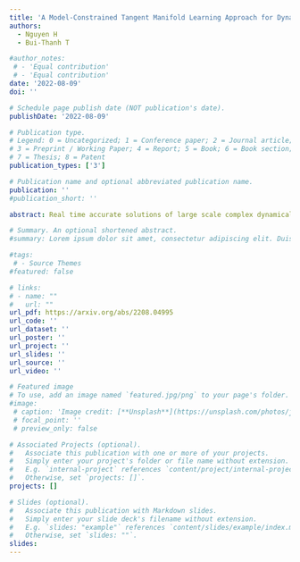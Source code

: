 ```yaml
---
title: 'A Model-Constrained Tangent Manifold Learning Approach for Dynamical Systems'
authors:
  - Nguyen H
  - Bui-Thanh T

#author_notes:
 # - 'Equal contribution'
 # - 'Equal contribution'
date: '2022-08-09'
doi: ''

# Schedule page publish date (NOT publication's date).
publishDate: '2022-08-09'

# Publication type.
# Legend: 0 = Uncategorized; 1 = Conference paper; 2 = Journal article;
# 3 = Preprint / Working Paper; 4 = Report; 5 = Book; 6 = Book section;
# 7 = Thesis; 8 = Patent
publication_types: ['3']

# Publication name and optional abbreviated publication name.
publication: ''
#publication_short: ''

abstract: Real time accurate solutions of large scale complex dynamical systems are in critical need for control, optimization, uncertainty quantification, and decision-making in practical engineering and science applications. This paper contributes in this direction a model constrained tangent manifold learning (mcTangent) approach. At the heart of mcTangent is the synergy of several desirable strategies i) a tangent manifold learning to take advantage of the neural network speed and the time accurate nature of the method of lines; ii) a model constrained approach to encode the neural network tangent with the underlying governing equations; iii) sequential learning strategies to promote long time stability and accuracy; and iv) data randomization approach to implicitly enforce the smoothness of the neural network tangent and its likeliness to the truth tangent up second order derivatives in order to further enhance the stability and accuracy of mcTangent solutions. Both semi heuristic and rigorous arguments are provided to analyze and justify the proposed approach. Several numerical results for transport equation, viscous Burgers equation, and Navier Stokes equation are presented to study and demonstrate the capability of the proposed mcTangent learning approach.

# Summary. An optional shortened abstract.
#summary: Lorem ipsum dolor sit amet, consectetur adipiscing elit. Duis posuere tellus ac convallis placerat. Proin tincidunt magna sed ex sollicitudin condimentum.

#tags:
 # - Source Themes
#featured: false

# links:
# - name: ""
#   url: ""
url_pdf: https://arxiv.org/abs/2208.04995
url_code: ''
url_dataset: ''
url_poster: ''
url_project: ''
url_slides: ''
url_source: ''
url_video: ''

# Featured image
# To use, add an image named `featured.jpg/png` to your page's folder.
#image:
 # caption: 'Image credit: [**Unsplash**](https://unsplash.com/photos/jdD8gXaTZsc)'
 # focal_point: ''
 # preview_only: false

# Associated Projects (optional).
#   Associate this publication with one or more of your projects.
#   Simply enter your project's folder or file name without extension.
#   E.g. `internal-project` references `content/project/internal-project/index.md`.
#   Otherwise, set `projects: []`.
projects: []

# Slides (optional).
#   Associate this publication with Markdown slides.
#   Simply enter your slide deck's filename without extension.
#   E.g. `slides: "example"` references `content/slides/example/index.md`.
#   Otherwise, set `slides: ""`.
slides:
---
```



